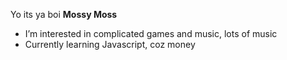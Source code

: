 Yo its ya boi **Mossy Moss**
- I’m interested in complicated games and music, lots of music
- Currently learning Javascript, coz money



<!---
Code-Moss/Code-Moss is a ✨ special ✨ repository because its `README.md` (this file) appears on your GitHub profile.
You can click the Preview link to take a look at your changes.
--->
